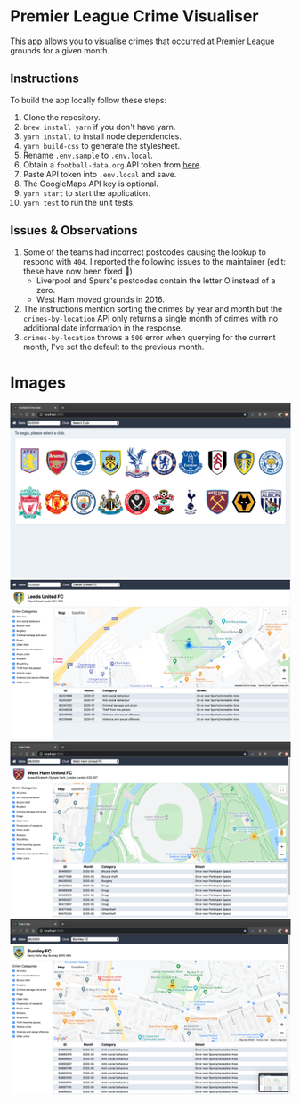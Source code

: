 # Premier League Crime Visualiser

This app allows you to visualise crimes that occurred at Premier League grounds for a given month.

## Instructions

To build the app locally follow these steps:

1. Clone the repository.
2. `brew install yarn` if you don't have yarn.
3. `yarn install` to install node dependencies.
4. `yarn build-css` to generate the stylesheet.
5. Rename `.env.sample` to `.env.local`.
6. Obtain a `football-data.org` API token from [here](https://www.football-data.org/client/register).
7. Paste API token into `.env.local` and save.
8. The GoogleMaps API key is optional.
9. `yarn start` to start the application.
10. `yarn test` to run the unit tests.

## Issues & Observations

1. Some of the teams had incorrect postcodes causing the lookup to respond with `404`. I reported the following issues to the maintainer (edit: these have now been fixed 👏)
   - Liverpool and Spurs's postcodes contain the letter O instead of a zero.
   - West Ham moved grounds in 2016.
2. The instructions mention sorting the crimes by year and month but the `crimes-by-location` API only returns a single month of crimes with no additional date information in the response.
3. `crimes-by-location` throws a `500` error when querying for the current month, I've set the default to the previous month.

# Images

![WelcomeScreen](./docs/WelcomeScreen.png)
![Leeds](./docs/Leeds.png)
![WestHam](./docs/WestHam.png)
![Burnley](./docs/Burnley.png)
